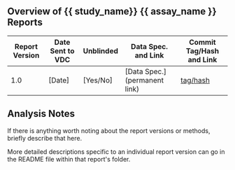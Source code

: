 ## Overview of {{ study_name}} {{ assay_name }} Reports

<!-- Use a permanent link (with git tag or hash) to link to any data specs and 
     to the version of the report sent to the VDC. -->

<!-- Consider using a tag instead of just the hash to make it easier to compare report versions.
     Tags are also more meaningful and human-readable. -->
     
<!-- To find the appropriate commit hash and report link: 
       - Navigate to the file on GitHub
       - Click the history button
       - Click the commit corresponding to the distributed report
       - Find the report among the edits and click "View"
       - The hash is url: https://github.com/fredhutch/.../blob/hash/... -->

| **Report Version** | **Date Sent to VDC**| **Unblinded** | **Data Spec. and Link**| **Commit Tag/Hash and Link** |
|-------------|---------------------|---------------|---------------|-----------------|
|1.0 | [Date] | [Yes/No] |[Data Spec.](permanent link) | [tag/hash](https://github.com/fredhutch/...) |


## Analysis Notes

If there is anything worth noting about the report versions or methods, briefly describe that here.

More detailed descriptions specific to an individual report version can go in the README file within that report's folder.

